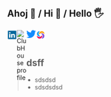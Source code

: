 ## Ahoj 🤗 / Hi 👋 / Hello 🖐

<p>

<a href="https://www.linkedin.com/in/ypsilonx/" target="new">
  <img align="left" alt="Ypsix's LinkedIn" width="22px" src="img/logo-linkedin-icon-1536.png" />
</a>
<a href="https://www.clubhouse.com/@ypsilonx" target="new">
  <img align="left" alt="ClubHouse profile" width="22px" src="https://upload.wikimedia.org/wikipedia/commons/thumb/c/c3/Clubhouse_App_Logo.svg/512px-Clubhouse_App_Logo.svg.png?20210726014702" />
</a>
<a href="https://twitter.com/TCibulec" target="new">
  <img align="left" alt="TCibulec | Twitter" width="22px" src="img/pngaaa.com-914541.png" />
</a>
<a href="https://www.sololearn.com/profile/23429470" target="new">
  <img align="left" alt="Ypsilonx | Sololearn" width="22px" src="img/logo-sololearn.jpg" />
</a>

</p>

<br>

<br>

<p>

> ## dsff
> - sdsdsd
> - sdsdsdsd

</p>
